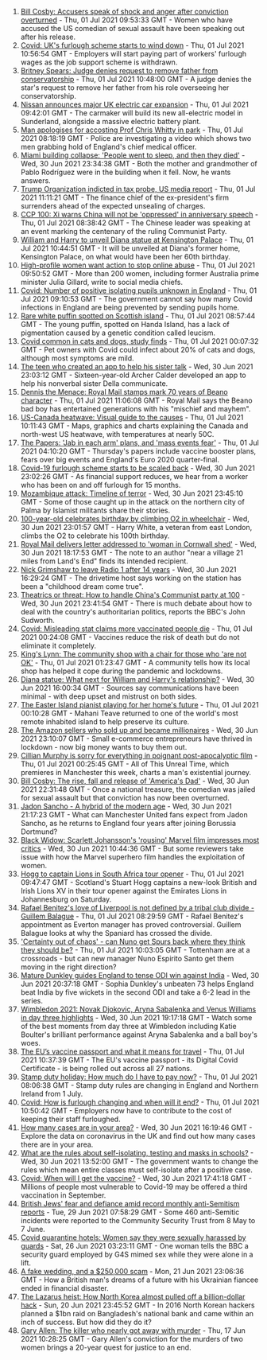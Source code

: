 1. [Bill Cosby: Accusers speak of shock and anger after conviction overturned](https://www.bbc.co.uk/news/world-us-canada-57677386) - Thu, 01 Jul 2021 09:53:33 GMT - Women who have accused the US comedian of sexual assault have been speaking out after his release.
2. [Covid: UK's furlough scheme starts to wind down](https://www.bbc.co.uk/news/business-57665735) - Thu, 01 Jul 2021 10:56:54 GMT - Employers will start paying part of workers' furlough wages as the job support scheme is withdrawn.
3. [Britney Spears: Judge denies request to remove father from conservatorship](https://www.bbc.co.uk/news/entertainment-arts-57676545) - Thu, 01 Jul 2021 10:48:00 GMT - A judge denies the star's request to remove her father from his role overseeing her conservatorship.
4. [Nissan announces major UK electric car expansion](https://www.bbc.co.uk/news/business-57666008) - Thu, 01 Jul 2021 09:42:01 GMT - The carmaker will build its new all-electric model in Sunderland, alongside a massive electric battery plant.
5. [Man apologises for accosting Prof Chris Whitty in park](https://www.bbc.co.uk/news/uk-57675176) - Thu, 01 Jul 2021 08:18:19 GMT - Police are investigating a video which shows two men grabbing hold of England's chief medical officer.
6. [Miami building collapse: 'People went to sleep, and then they died'](https://www.bbc.co.uk/news/world-us-canada-57674422) - Wed, 30 Jun 2021 23:34:38 GMT - Both the mother and grandmother of Pablo Rodríguez were in the building when it fell. Now, he wants answers.
7. [Trump Organization indicted in tax probe, US media report](https://www.bbc.co.uk/news/business-57669976) - Thu, 01 Jul 2021 11:11:21 GMT - The finance chief of the ex-president's firm surrenders ahead of the expected unsealing of charges.
8. [CCP 100: Xi warns China will not be 'oppressed' in anniversary speech](https://www.bbc.co.uk/news/world-asia-china-57648236) - Thu, 01 Jul 2021 08:38:42 GMT - The Chinese leader was speaking at an event marking the centenary of the ruling Communist Party.
9. [William and Harry to unveil Diana statue at Kensington Palace](https://www.bbc.co.uk/news/uk-57671175) - Thu, 01 Jul 2021 10:44:51 GMT - It will be unveiled at Diana's former home, Kensington Palace, on what would have been her 60th birthday.
10. [High-profile women want action to stop online abuse](https://www.bbc.co.uk/news/technology-57668916) - Thu, 01 Jul 2021 09:50:52 GMT - More than 200 women, including former Australia prime minister Julia Gillard, write to social media chiefs.
11. [Covid: Number of positive isolating pupils unknown in England](https://www.bbc.co.uk/news/health-57671735) - Thu, 01 Jul 2021 09:10:53 GMT - The government cannot say how many Covid infections in England are being prevented by sending pupils home.
12. [Rare white puffin spotted on Scottish island](https://www.bbc.co.uk/news/uk-scotland-highlands-islands-57678621) - Thu, 01 Jul 2021 08:57:44 GMT - The young puffin, spotted on Handa Island, has a lack of pigmentation caused by a genetic condition called leucism.
13. [Covid common in cats and dogs, study finds](https://www.bbc.co.uk/news/health-57666245) - Thu, 01 Jul 2021 00:07:32 GMT - Pet owners with Covid could infect about 20% of cats and dogs, although most symptoms are mild.
14. [The teen who created an app to help his sister talk](https://www.bbc.co.uk/news/disability-57515272) - Wed, 30 Jun 2021 23:03:12 GMT - Sixteen-year-old Archer Calder developed an app to help his nonverbal sister Della communicate.
15. [Dennis the Menace: Royal Mail stamps mark 70 years of Beano character](https://www.bbc.co.uk/news/uk-england-merseyside-57671019) - Thu, 01 Jul 2021 11:06:08 GMT - Royal Mail says the Beano bad boy has entertained generations with his "mischief and mayhem".
16. [US-Canada heatwave: Visual guide to the causes](https://www.bbc.co.uk/news/world-us-canada-57665715) - Thu, 01 Jul 2021 10:11:43 GMT - Maps, graphics and charts explaining the Canada and north-west US heatwave, with temperatures at nearly 50C.
17. [The Papers: 'Jab in each arm' plans, and 'mass events fear'](https://www.bbc.co.uk/news/blogs-the-papers-57674522) - Thu, 01 Jul 2021 04:10:20 GMT - Thursday's papers include vaccine booster plans, fears over big events and England's Euro 2020 quarter-final.
18. [Covid-19 furlough scheme starts to be scaled back](https://www.bbc.co.uk/news/business-57669489) - Wed, 30 Jun 2021 23:02:26 GMT - As financial support reduces, we hear from a worker who has been on and off furlough for 15 months.
19. [Mozambique attack: Timeline of terror](https://www.bbc.co.uk/news/world-africa-57672606) - Wed, 30 Jun 2021 23:45:10 GMT - Some of those caught up in the attack on the northern city of Palma by Islamist militants share their stories.
20. [100-year-old celebrates birthday by climbing O2 in wheelchair](https://www.bbc.co.uk/news/uk-england-london-57672876) - Wed, 30 Jun 2021 23:01:57 GMT - Harry White, a veteran from east London, climbs the O2 to celebrate his 100th birthday.
21. [Royal Mail delivers letter addressed to 'woman in Cornwall shed'](https://www.bbc.co.uk/news/uk-england-cornwall-57670098) - Wed, 30 Jun 2021 18:17:53 GMT - The note to an author "near a village 21 miles from Land's End" finds its intended recipient.
22. [Nick Grimshaw to leave Radio 1 after 14 years](https://www.bbc.co.uk/news/newsbeat-57670955) - Wed, 30 Jun 2021 16:29:24 GMT - The drivetime host says working on the station has been a "childhood dream come true".
23. [Theatrics or threat: How to handle China's Communist party at 100](https://www.bbc.co.uk/news/world-asia-china-57666650) - Wed, 30 Jun 2021 23:41:54 GMT - There is much debate about how to deal with the country's authoritarian politics, reports the BBC's John Sudworth.
24. [Covid: Misleading stat claims more vaccinated people die](https://www.bbc.co.uk/news/health-57610998) - Thu, 01 Jul 2021 00:24:08 GMT - Vaccines reduce the risk of death but do not eliminate it completely.
25. [King's Lynn: The community shop with a chair for those who 'are not OK'](https://www.bbc.co.uk/news/uk-england-norfolk-57496557) - Thu, 01 Jul 2021 01:23:47 GMT - A community tells how its local shop has helped it cope during the pandemic and lockdowns.
26. [Diana statue: What next for William and Harry's relationship?](https://www.bbc.co.uk/news/uk-57669199) - Wed, 30 Jun 2021 16:00:34 GMT - Sources say communications have been minimal - with deep upset and mistrust on both sides.
27. [The Easter Island pianist playing for her home's future](https://www.bbc.co.uk/news/world-latin-america-57472134) - Thu, 01 Jul 2021 00:10:28 GMT - Mahani Teave returned to one of the world's most remote inhabited island to help preserve its culture.
28. [The Amazon sellers who sold up and became millionaires](https://www.bbc.co.uk/news/business-57433960) - Wed, 30 Jun 2021 23:10:07 GMT - Small e-commerce entrepreneurs have thrived in lockdown - now big money wants to buy them out.
29. [Cillian Murphy is sorry for everything in poignant post-apocalyptic film](https://www.bbc.co.uk/news/entertainment-arts-57630571) - Thu, 01 Jul 2021 00:25:45 GMT - All of This Unreal Time, which premieres in Manchester this week, charts a man's existential journey.
30. [Bill Cosby: The rise, fall and release of 'America's Dad'](https://www.bbc.co.uk/news/entertainment-arts-30194819) - Wed, 30 Jun 2021 22:31:48 GMT - Once a national treasure, the comedian was jailed for sexual assault but that conviction has now been overturned.
31. [Jadon Sancho - A hybrid of the modern age](https://www.bbc.co.uk/sport/football/57674033) - Wed, 30 Jun 2021 21:17:23 GMT - What can Manchester United fans expect from Jadon Sancho, as he returns to England four years after joining Borussia Dortmund?
32. [Black Widow: Scarlett Johansson's 'rousing' Marvel film impresses most critics](https://www.bbc.co.uk/news/entertainment-arts-57663436) - Wed, 30 Jun 2021 10:44:36 GMT - But some reviewers take issue with how the Marvel superhero film handles the exploitation of women.
33. [Hogg to captain Lions in South Africa tour opener](https://www.bbc.co.uk/sport/rugby-union/57678981) - Thu, 01 Jul 2021 09:47:47 GMT - Scotland's Stuart Hogg captains a new-look British and Irish Lions XV in their tour opener against the Emirates Lions in Johannesburg on Saturday.
34. [Rafael Benitez's love of Liverpool is not defined by a tribal club divide - Guillem Balague](https://www.bbc.co.uk/sport/football/57673841) - Thu, 01 Jul 2021 08:29:59 GMT - Rafael Benitez's appointment as Everton manager has proved controversial. Guillem Balague looks at why the Spaniard has crossed the divide.
35. ['Certainty out of chaos' - can Nuno get Spurs back where they think they should be?](https://www.bbc.co.uk/sport/football/57676732) - Thu, 01 Jul 2021 10:03:05 GMT - Tottenham are at a crossroads - but can new manager Nuno Espirito Santo get them moving in the right direction?
36. [Mature Dunkley guides England to tense ODI win against India](https://www.bbc.co.uk/sport/cricket/57672858) - Wed, 30 Jun 2021 20:37:18 GMT - Sophia Dunkley's unbeaten 73 helps England beat India by five wickets in the second ODI and take a 6-2 lead in the series.
37. [Wimbledon 2021: Novak Djokovic, Aryna Sabalenka and Venus Williams in day three highlights](https://www.bbc.co.uk/sport/av/tennis/57672090) - Wed, 30 Jun 2021 19:17:18 GMT - Watch some of the best moments from day three at Wimbledon including Katie Boulter's brilliant performance against Aryna Sabalenka and a ball boy's woes.
38. [The EU’s vaccine passport and what it means for travel](https://www.bbc.co.uk/news/explainers-57665765) - Thu, 01 Jul 2021 10:37:39 GMT - The EU's vaccine passport - its Digital Covid Certificate - is being rolled out across all 27 nations.
39. [Stamp duty holiday: How much do I have to pay now?](https://www.bbc.co.uk/news/business-53319433) - Thu, 01 Jul 2021 08:06:38 GMT - Stamp duty rules are changing in England and Northern Ireland from 1 July.
40. [Covid: How is furlough changing and when will it end?](https://www.bbc.co.uk/news/explainers-52135342) - Thu, 01 Jul 2021 10:50:42 GMT - Employers now have to contribute to the cost of keeping their staff furloughed.
41. [How many cases are in your area?](https://www.bbc.co.uk/news/uk-51768274) - Wed, 30 Jun 2021 16:19:46 GMT - Explore the data on coronavirus in the UK and find out how many cases there are in your area.
42. [What are the rules about self-isolating, testing and masks in schools?](https://www.bbc.co.uk/news/education-51643556) - Wed, 30 Jun 2021 13:52:00 GMT - The government wants to change the rules which mean entire classes must self-isolate after a positive case.
43. [Covid: When will I get the vaccine?](https://www.bbc.co.uk/news/health-55045639) - Wed, 30 Jun 2021 17:41:18 GMT - Millions of people most vulnerable to Covid-19 may be offered a third vaccination in September.
44. [British Jews' fear and defiance amid record monthly anti-Semitism reports](https://www.bbc.co.uk/news/uk-57339266) - Tue, 29 Jun 2021 07:58:29 GMT - Some 460 anti-Semitic incidents were reported to the Community Security Trust from 8 May to 7 June.
45. [Covid quarantine hotels: Women say they were sexually harassed by guards](https://www.bbc.co.uk/news/stories-57609164) - Sat, 26 Jun 2021 03:23:11 GMT - One woman tells the BBC a security guard employed by G4S mimed sex while they were alone in a lift.
46. [A fake wedding, and a $250,000 scam](https://www.bbc.co.uk/news/world-europe-57358241) - Mon, 21 Jun 2021 23:06:36 GMT - How a British man's dreams of a future with his Ukrainian fiancee ended in financial disaster.
47. [The Lazarus heist: How North Korea almost pulled off a billion-dollar hack](https://www.bbc.co.uk/news/stories-57520169) - Sun, 20 Jun 2021 23:45:52 GMT - In 2016 North Korean hackers planned a $1bn raid on Bangladesh's national bank and came within an inch of success. But how did they do it?
48. [Gary Allen: The killer who nearly got away with murder](https://www.bbc.co.uk/news/uk-england-57331321) - Thu, 17 Jun 2021 10:28:25 GMT - Gary Allen's conviction for the murders of two women brings a 20-year quest for justice to an end.
